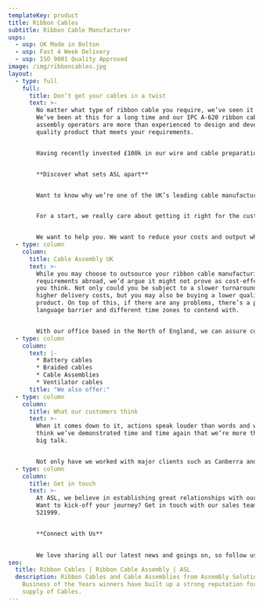 ```yaml
---
templateKey: product
title: Ribbon Cables
subtitle: Ribbon Cable Manufacturer
usps:
  - usp: UK Made in Bolton
  - usp: Fast 4 Week Delivery
  - usp: ISO 9001 Quality Approved
image: /img/ribboncables.jpg
layout:
  - type: full
    full:
      title: Don’t get your cables in a twist
      text: >-
        No matter what type of ribbon cable you require, we’ve seen it all.
        We’ve been at this for a long time and our IPC A-620 ribbon cable
        assembly operators are more than experienced to design and develop a
        quality product that meets your requirements. 


        Having recently invested £100k in our wire and cable preparation machinery, we are the UK leader when it comes to quality products on a fast turnaround. 


        **Discover what sets ASL apart**


        Want to know why we’re one of the UK’s leading cable manufacturers? 


        For a start, we really care about getting it right for the customer. That’s why we’re here, our founder started ASL with the aim of creating one of the best manufacturing businesses in the UK. Another thing that gives us that extra spark is that fact that we’re a family-run business. This means that we’re truly invested in our business and our people and want to maintain our 20-year-strong reputation of excellence in the industry. 


        We want to help you. We want to reduce your costs and output while improving your quality. And we don’t want it to end at the point of sale. Our team will stick around, so that we’re available when you need us.
  - type: column
    column:
      title: Cable Assembly UK
      text: >-
        While you may choose to outsource your ribbon cable manufacturing
        requirements abroad, we’d argue it might not prove as cost-effective as
        you think. Not only could you be subject to a slower turnaround and
        higher delivery costs, but you may also be buying a lower quality
        product. On top of this, if there are any problems, there’s a potential
        language barrier and different time zones to contend with. 


        With our office based in the North of England, we can assure competitive prices, a fast turnaround and an exceptional level of service.
  - type: column
    column:
      text: |-
        * Battery cables 
        * Braided cables 
        * Cable Assemblies 
        * Ventilator cables
      title: "We also offer:"
  - type: column
    column:
      title: What our customers think
      text: >-
        When it comes down to it, actions speak louder than words and we like to
        think we’ve demonstrated time and time again that we’re more than just
        big talk. 


        Not only have we worked with major clients such as Canberra and Brompton Cycle to help them grow in their journey, but we’ve worked with countless businesses in a wide variety of industries, both large and small. Our family-run business is dedicated to maintaining great, long-lasting relationships with our clients and are proud to deliver high-quality solutions with a lightning-fast turnaround.
  - type: column
    column:
      title: Get in touch
      text: >-
        At ASL, we believe in establishing great relationships with our clients.
        Want to kick-off your journey? Get in touch with our sales team on 01204
        521999.


        **Connect with Us**

        
        We love sharing all our latest news and goings on, so follow us on Linkedin to see what we’ve been up to this week!
seo:
  title: Ribbon Cables | Ribbon Cable Assembly | ASL
  description: Ribbon Cables and Cable Assemblies from Assembly Solutions.
    Business of the Years winners have built up a strong reputation for the
    supply of Cables.
---
```

